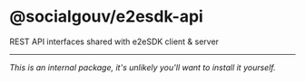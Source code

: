 # @socialgouv/e2esdk-api

REST API interfaces shared with e2eSDK client & server

---

_This is an internal package, it's unlikely you'll want to install it yourself._
